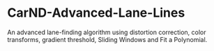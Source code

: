 # CarND-Advanced-Lane-Lines
An advanced lane-finding algorithm using distortion correction, color transforms, gradient threshold, Sliding Windows and Fit a Polynomial.
